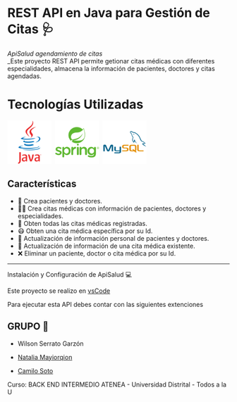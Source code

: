 # REST API en Java para Gestión de Citas 🩺

*ApiSalud agendamiento de citas<br>*
_Este proyecto REST API permite getionar citas médicas con diferentes especialidades, almacena la información de pacientes, doctores y citas agendadas.
# Tecnologías Utilizadas

<img src="https://github.com/devicons/devicon/blob/master/icons/java/java-original-wordmark.svg" width="100" height="100"/>&nbsp;
<img src="https://github.com/devicons/devicon/blob/master/icons/spring/spring-original-wordmark.svg" width="100" height="100"/>&nbsp;
<img src="https://github.com/devicons/devicon/blob/master/icons/mysql/mysql-original-wordmark.svg" width="100" height="100"/>&nbsp;


Características
 ---
* 🚶 Crea pacientes y doctores.
* 👨‍⚕ Crea citas médicas con información de pacientes, doctores y especialidades.
* 🤕 Obten todas las citas médicas registradas.
* 😷 Obten una cita médica específica por su Id.
* 👾 Actualización de información personal de pacientes y doctores.
* 🏥 Actualización de información de una cita médica existente.
* ❌ Eliminar un paciente, doctor o cita médica por su Id.
---
Instalación y Configuración de ApiSalud 💻

Este proyecto se realizo en [vsCode](https://code.visualstudio.com/) 

Para ejecutar esta API debes contar con las siguientes extenciones


GRUPO 🤘
---
* Wilson Serrato Garzón 

* [Natalia Mayiorqion](https://github.com/nmayorquin) 

* [Camilo Soto](https://github.com/Cks726)

Curso: BACK END INTERMEDIO ATENEA - Universidad Distrital - Todos a la U


